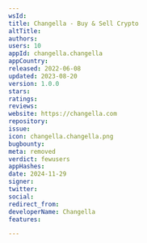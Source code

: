 ```yaml
---
wsId: 
title: Changella - Buy & Sell Crypto
altTitle: 
authors: 
users: 10
appId: changella.changella
appCountry: 
released: 2022-06-08
updated: 2023-08-20
version: 1.0.0
stars: 
ratings: 
reviews: 
website: https://changella.com
repository: 
issue: 
icon: changella.changella.png
bugbounty: 
meta: removed
verdict: fewusers
appHashes: 
date: 2024-11-29
signer: 
twitter: 
social: 
redirect_from: 
developerName: Changella
features: 

---
```


